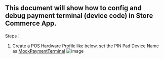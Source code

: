 ## This document will show how to config and debug payment terminal (device code) in Store Commerce App.

Steps：
1. Create a POS Hardware Profile like below, set the PIN Pad Device Name as <u>MockPaymentTerminal</u>
    ![image](https://user-images.githubusercontent.com/14832260/213173399-4a1d7b6c-8426-492c-8738-e5ca96c93662.png)

 


  


    


